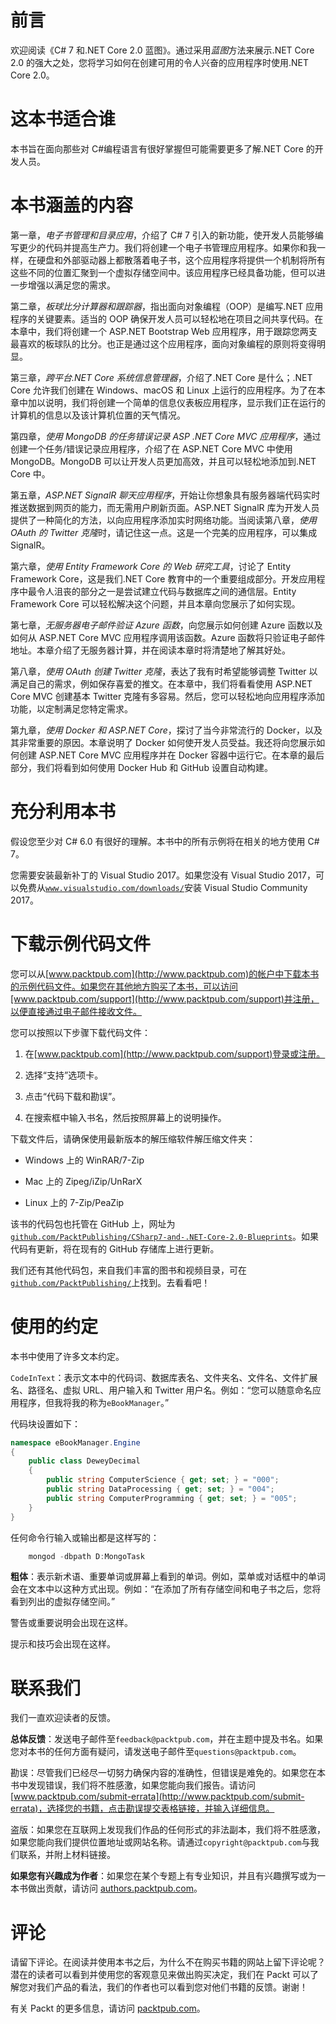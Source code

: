 # 前言

欢迎阅读《C# 7 和.NET Core 2.0 蓝图》。通过采用*蓝图*方法来展示.NET Core 2.0 的强大之处，您将学习如何在创建可用的令人兴奋的应用程序时使用.NET Core 2.0。

# 这本书适合谁

本书旨在面向那些对 C#编程语言有很好掌握但可能需要更多了解.NET Core 的开发人员。

# 本书涵盖的内容

第一章，*电子书管理和目录应用*，介绍了 C# 7 引入的新功能，使开发人员能够编写更少的代码并提高生产力。我们将创建一个电子书管理应用程序。如果你和我一样，在硬盘和外部驱动器上都散落着电子书，这个应用程序将提供一个机制将所有这些不同的位置汇聚到一个虚拟存储空间中。该应用程序已经具备功能，但可以进一步增强以满足您的需求。

第二章，*板球比分计算器和跟踪器*，指出面向对象编程（OOP）是编写.NET 应用程序的关键要素。适当的 OOP 确保开发人员可以轻松地在项目之间共享代码。在本章中，我们将创建一个 ASP.NET Bootstrap Web 应用程序，用于跟踪您两支最喜欢的板球队的比分。也正是通过这个应用程序，面向对象编程的原则将变得明显。

第三章，*跨平台.NET Core 系统信息管理器*，介绍了.NET Core 是什么；.NET Core 允许我们创建在 Windows、macOS 和 Linux 上运行的应用程序。为了在本章中加以说明，我们将创建一个简单的信息仪表板应用程序，显示我们正在运行的计算机的信息以及该计算机位置的天气情况。

第四章，*使用 MongoDB 的任务错误记录 ASP .NET Core MVC 应用程序*，通过创建一个任务/错误记录应用程序，介绍了在 ASP.NET Core MVC 中使用 MongoDB。MongoDB 可以让开发人员更加高效，并且可以轻松地添加到.NET Core 中。

第五章，*ASP.NET SignalR 聊天应用程序*，开始让你想象具有服务器端代码实时推送数据到网页的能力，而无需用户刷新页面。ASP.NET SignalR 库为开发人员提供了一种简化的方法，以向应用程序添加实时网络功能。当阅读第八章，*使用 OAuth 的 Twitter 克隆*时，请记住这一点。这是一个完美的应用程序，可以集成 SignalR。

第六章，*使用 Entity Framework Core 的 Web 研究工具*，讨论了 Entity Framework Core，这是我们.NET Core 教育中的一个重要组成部分。开发应用程序中最令人沮丧的部分之一是尝试建立代码与数据库之间的通信层。Entity Framework Core 可以轻松解决这个问题，并且本章向您展示了如何实现。

第七章，*无服务器电子邮件验证 Azure 函数*，向您展示如何创建 Azure 函数以及如何从 ASP.NET Core MVC 应用程序调用该函数。Azure 函数将只验证电子邮件地址。本章介绍了无服务器计算，并在阅读本章时将清楚地了解其好处。

第八章，*使用 OAuth 创建 Twitter 克隆*，表达了我有时希望能够调整 Twitter 以满足自己的需求，例如保存喜爱的推文。在本章中，我们将看看使用 ASP.NET Core MVC 创建基本 Twitter 克隆有多容易。然后，您可以轻松地向应用程序添加功能，以定制满足您特定需求。

第九章，*使用 Docker 和 ASP.NET Core*，探讨了当今非常流行的 Docker，以及其非常重要的原因。本章说明了 Docker 如何使开发人员受益。我还将向您展示如何创建 ASP.NET Core MVC 应用程序并在 Docker 容器中运行它。在本章的最后部分，我们将看到如何使用 Docker Hub 和 GitHub 设置自动构建。

# 充分利用本书

假设您至少对 C# 6.0 有很好的理解。本书中的所有示例将在相关的地方使用 C# 7。

您需要安装最新补丁的 Visual Studio 2017。如果您没有 Visual Studio 2017，可以免费从[`www.visualstudio.com/downloads/`](https://www.visualstudio.com/downloads/)安装 Visual Studio Community 2017。

# 下载示例代码文件

您可以从[www.packtpub.com](http://www.packtpub.com)的帐户中下载本书的示例代码文件。如果您在其他地方购买了本书，可以访问[www.packtpub.com/support](http://www.packtpub.com/support)并注册，以便直接通过电子邮件接收文件。

您可以按照以下步骤下载代码文件：

1.  在[www.packtpub.com](http://www.packtpub.com/support)登录或注册。

1.  选择“支持”选项卡。

1.  点击“代码下载和勘误”。

1.  在搜索框中输入书名，然后按照屏幕上的说明操作。

下载文件后，请确保使用最新版本的解压缩软件解压缩文件夹：

+   Windows 上的 WinRAR/7-Zip

+   Mac 上的 Zipeg/iZip/UnRarX

+   Linux 上的 7-Zip/PeaZip

该书的代码包也托管在 GitHub 上，网址为[`github.com/PacktPublishing/CSharp7-and-.NET-Core-2.0-Blueprints`](https://github.com/PacktPublishing/CSharp7-and-.NET-Core-2.0-Blueprints)。如果代码有更新，将在现有的 GitHub 存储库上进行更新。

我们还有其他代码包，来自我们丰富的图书和视频目录，可在[`github.com/PacktPublishing/`](https://github.com/PacktPublishing/)上找到。去看看吧！

# 使用的约定

本书中使用了许多文本约定。

`CodeInText`：表示文本中的代码词、数据库表名、文件夹名、文件名、文件扩展名、路径名、虚拟 URL、用户输入和 Twitter 用户名。例如：“您可以随意命名应用程序，但我将我的称为`eBookManager`。”

代码块设置如下：

```cs
namespace eBookManager.Engine 
{ 
    public class DeweyDecimal 
    { 
        public string ComputerScience { get; set; } = "000"; 
        public string DataProcessing { get; set; } = "004"; 
        public string ComputerProgramming { get; set; } = "005"; 
    } 
} 
```

任何命令行输入或输出都是这样写的：

```cs
    mongod -dbpath D:MongoTask 
```

**粗体**：表示新术语、重要单词或屏幕上看到的单词。例如，菜单或对话框中的单词会在文本中以这种方式出现。例如：“在添加了所有存储空间和电子书之后，您将看到列出的虚拟存储空间。”

警告或重要说明会出现在这样。

提示和技巧会出现在这样。

# 联系我们

我们一直欢迎读者的反馈。

**总体反馈**：发送电子邮件至`feedback@packtpub.com`，并在主题中提及书名。如果您对本书的任何方面有疑问，请发送电子邮件至`questions@packtpub.com`。

勘误：尽管我们已经尽一切努力确保内容的准确性，但错误是难免的。如果您在本书中发现错误，我们将不胜感激，如果您能向我们报告。请访问 [www.packtpub.com/submit-errata](http://www.packtpub.com/submit-errata)，选择您的书籍，点击勘误提交表格链接，并输入详细信息。

盗版：如果您在互联网上发现我们作品的任何形式的非法副本，我们将不胜感激，如果您能向我们提供位置地址或网站名称。请通过`copyright@packtpub.com`与我们联系，并附上材料链接。

**如果您有兴趣成为作者**：如果您在某个专题上有专业知识，并且有兴趣撰写或为一本书做出贡献，请访问 [authors.packtpub.com](http://authors.packtpub.com/)。

# 评论

请留下评论。在阅读并使用本书之后，为什么不在购买书籍的网站上留下评论呢？潜在的读者可以看到并使用您的客观意见来做出购买决定，我们在 Packt 可以了解您对我们产品的看法，我们的作者也可以看到您对他们书籍的反馈。谢谢！

有关 Packt 的更多信息，请访问 [packtpub.com](https://www.packtpub.com/)。
